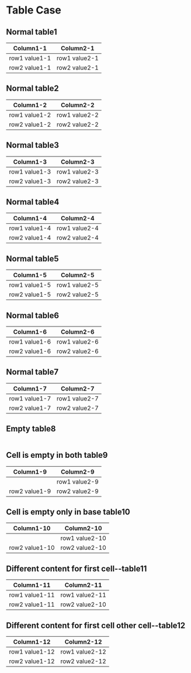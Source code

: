 # Table Case
## Normal table1
| Column1-1 | Column2-1 |
| ------------- | ----------- |
| row1 value1-1      | row1 value2-1|
| row2 value1-1     | row2 value2-1 |

## Normal table2
| Column1-2 | Column2-2          |
| ------------- | ----------- |
| row1 value1-2      | row1 value2-2|
| row2 value1-2     | row2 value2-2 |

## Normal table3
| Column1-3 | Column2-3          |
| ------------- | ----------- |
| row1 value1-3      | row1 value2-3|
| row2 value1-3     | row2 value2-3 |

## Normal table4
| Column1-4 | Column2-4          |
| ------------- | ----------- |
| row1 value1-4      | row1 value2-4|
| row2 value1-4     | row2 value2-4 |

## Normal table5
| Column1-5 | Column2-5          |
| ------------- | ----------- |
| row1 value1-5      | row1 value2-5|
| row2 value1-5     | row2 value2-5 |

## Normal table6
| Column1-6 | Column2-6          |
| ------------- | ----------- |
| row1 value1-6      | row1 value2-6|
| row2 value1-6     | row2 value2-6 |

## Normal table7
| Column1-7 | Column2-7          |
| ------------- | ----------- |
| row1 value1-7      | row1 value2-7|
| row2 value1-7     | row2 value2-7 |

## Empty table8
<table></table>

## Cell is empty in both table9
| Column1-9 | Column2-9          |
| ------------- | ----------- |
|     | row1 value2-9|
| row2 value1-9    | row2 value2-9 |

## Cell is empty only in base table10
| Column1-10 | Column2-10          |
| ------------- | ----------- |
|     | row1 value2-10|
| row2 value1-10   | row2 value2-10 |

## Different content for first cell--table11
| Column1-11 | Column2-11          |
| ------------- | ----------- |
|  row1 value1-11   | row1 value2-11|
| row2 value1-11   | row2 value2-10 |

## Different content for first cell other cell--table12
| Column1-12 | Column2-12          |
| ------------- | ----------- |
|  row1 value1-12   | row1 value2-12|
| row2 value1-12   | row2 value2-12 |

